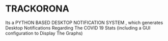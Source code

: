 # TRACKORONA
Its a PYTHON BASED DESKTOP NOTIFICATION SYSTEM , which generates Desktop Notifications Regarding The COVID 19 Stats
(including a GUI configuration to Display The Graphs) 
